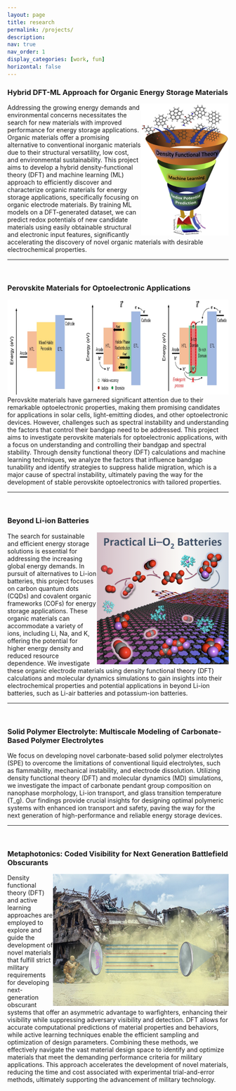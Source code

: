 ```yaml
---
layout: page
title: research
permalink: /projects/
description: 
nav: true
nav_order: 1
display_categories: [work, fun]
horizontal: false
---
```


### Hybrid DFT-ML Approach for Organic Energy Storage Materials
<img src="/assets/img/project1.png"  width="200" height="300" style="float:right">
Addressing the growing energy demands and environmental concerns necessitates the search for new materials with improved performance for energy storage applications. Organic materials offer a promising alternative to conventional inorganic materials due to their structural versatility, low cost, and environmental sustainability. This project aims to develop a hybrid density-functional theory (DFT) and machine learning (ML) approach to efficiently discover and characterize organic materials for energy storage applications, specifically focusing on organic electrode materials. By training ML models on a DFT-generated dataset, we can predict redox potentials of new candidate materials using easily obtainable structural and electronic input features, significantly accelerating the discovery of novel organic materials with desirable electrochemical properties.
<br>
<hr>
<br>

### Perovskite Materials for Optoelectronic Applications
<img src="/assets/img/project2_5.jpg"  width="750" height="217" style="float:center">
<br>
Perovskite materials have garnered significant attention due to their remarkable optoelectronic properties, making them promising candidates for applications in solar cells, light-emitting diodes, and other optoelectronic devices. However, challenges such as spectral instability and understanding the factors that control their bandgap need to be addressed. This project aims to investigate perovskite materials for optoelectronic applications, with a focus on understanding and controlling their bandgap and spectral stability. Through density functional theory (DFT) calculations and machine learning techniques, we analyze the factors that influence bandgap tunability and identify strategies to suppress halide migration, which is a major cause of spectral instability, ultimately paving the way for the development of stable perovskite optoelectronics with tailored properties.
<br>
<hr>
<br>

### Beyond Li-ion Batteries
<img src="/assets/img/project3.png"  width="300" height="300" style="float:right">
The search for sustainable and efficient energy storage solutions is essential for addressing the increasing global energy demands. In pursuit of alternatives to Li-ion batteries, this project focuses on carbon quantum dots (CQDs) and covalent organic frameworks (COFs) for energy storage applications. These organic materials can accommodate a variety of ions, including Li, Na, and K, offering the potential for higher energy density and reduced resource dependence. We investigate these organic electrode materials using density functional theory (DFT) calculations and molecular dynamics simulations to gain insights into their electrochemical properties and potential applications in beyond Li-ion batteries, such as Li-air batteries and potassium-ion batteries.
<br>
<hr>
<br>

### Solid Polymer Electrolyte: Multiscale Modeling of  Carbonate-Based Polymer Electrolytes
  We focus on developing novel carbonate-based solid polymer electrolytes (SPE) to overcome the limitations of conventional liquid electrolytes, such as flammability, mechanical instability, and electrode dissolution. Utilizing density functional theory (DFT) and molecular dynamics (MD) simulations, we investigate the impact of carbonate pendant group composition on nanophase morphology, Li-ion transport, and glass transition temperature (T_g). Our findings provide crucial insights for designing optimal polymeric systems with enhanced ion transport and safety, paving the way for the next generation of high-performance and reliable energy storage devices.
<br>
<hr>
<br>

### Metaphotonics: Coded Visibility for Next Generation Battlefield Obscurants
<img src="/assets/img/project5.jpeg"  width="400" height="300" style="float:right">
Density functional theory (DFT) and active learning approaches are employed to explore and guide the development of novel materials that fulfill strict military requirements for developing next-generation obscurant systems that offer an asymmetric advantage to warfighters, enhancing their visibility while suppressing adversary visibility and detection. DFT allows for accurate computational predictions of material properties and behaviors, while active learning techniques enable the efficient sampling and optimization of design parameters. Combining these methods, we effectively navigate the vast material design space to identify and optimize materials that meet the demanding performance criteria for military applications. This approach accelerates the development of novel materials, reducing the time and cost associated with experimental trial-and-error methods, ultimately supporting the advancement of military technology.
